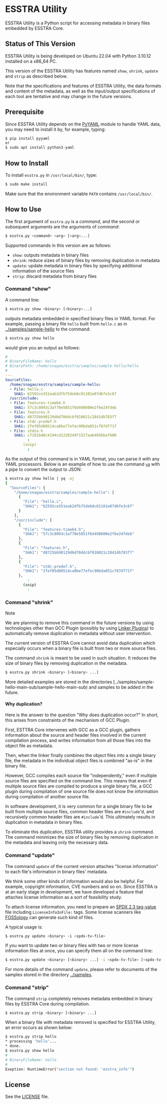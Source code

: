 # ESSTRA Utility

ESSTRA Utility is a Python script for accessing metadata
in binary files embedded by ESSTRA Core.

## Status of This Version

ESSTRA Utility is being developed on Ubuntu 22.04 with Python 3.10.12
installed on a x86\_64 PC.

This version of the ESSTRA Utility has features named `show`, `shrink`,
`update` and `strip` as described below.

Note that the specifications and features of ESSTRA Utility, the data formats
and content of the metadata, as well as the input/output specifications of each
tool are tentative and may change in the future versions.

## Prerequisite

Since ESSTRA Utility depends on the [PyYAML](https://pyyaml.org/)
module to handle YAML data, you may need to install it by, for example, typing:

```sh
$ pip install pyyaml
or
$ sudo apt install python3-yaml
```

## How to Install

To install `esstra.py` in `/usr/local/bin/`, type:

```sh
$ sudo make install
```

Make sure that the environment variable `PATH` contains `/usr/local/bin/`.

## How to Use

The first argument of `esstra.py` is a *command*, and the second or subsequent
arguments are the arguments of *command*:

```sh
$ esstra.py <command> <arg> [<arg>...]
```

Supported commands in this version are as follows:

* `show`: outputs metadata in binary files
* `shrink`: reduce sizes of binary files by removing duplication in metadata
* `update`: update metadata in binary files by specifying additional information of the source files
* `strip`: discard metadata from binary files

### Command "show"

A command line:

```sh
$ esstra.py show <binary> [<binary>...]
```

outputs metadata embedded in specified binary files in YAML format.
For example, passing a binary file `hello` built from `hello.c` as in
[../samples/sample-hello](../samples/sample-hello) to the command:

```sh
$ esstra.py show hello
```

would give you an output as follows:

```yaml
#
# BinaryFileName: hello
# BinaryPath: /home/snagao/esstra/samples/sample-hello/hello
#
---
SourceFiles:
  /home/snagao/esstra/samples/sample-hello:
  - File: hello.c
    SHA1: 62592ce351eab2dfb75deb8c01101e07d6fe3c67
  /usr/include:
  - File: features-time64.h
    SHA1: 57c3c8093c3af70e5851f6d498600e2f6e24fdeb
  - File: features.h
    SHA1: d8725bb98129d6d70ddcbf010021c2841db783f7
  - File: stdc-predef.h
    SHA1: 2fef05d80514ca0be77efec90bda051cf87d771f
  - File: stdio.h
    SHA1: c7181b48c4194cd122024971527aab4056baf600
          :
        (snip)
          :
```

As the output of this command is in YAML format, you can parse it with any YAML
processors.
Below is an example of how to use the command
[`yq`](https://mikefarah.gitbook.io/yq) with a pipe to convert the output to JSON:

```sh
$ esstra.py show hello | yq -oj
{
  "SourceFiles": {
    "/home/snagao/esstra/samples/sample-hello": [
      {
        "File": "hello.c",
        "SHA1": "62592ce351eab2dfb75deb8c01101e07d6fe3c67"
      }
    ],
    "/usr/include": [
      {
        "File": "features-time64.h",
        "SHA1": "57c3c8093c3af70e5851f6d498600e2f6e24fdeb"
      },
      {
        "File": "features.h",
        "SHA1": "d8725bb98129d6d70ddcbf010021c2841db783f7"
      },
      {
        "File": "stdc-predef.h",
        "SHA1": "2fef05d80514ca0be77efec90bda051cf87d771f"
      },
          :
        (snip)
          :
```

### Command "shrink"

> [!NOTE]
> We are planning to remove this command in the future versions by using
> technologies other than GCC Plugin (possibly by using
> [Linker Plugins](https://sourceware.org/binutils/docs/ld/Plugins.html)) to automatically remove
> duplication in metadata  without user intervention.

The current version of ESSTRA Core cannot avoid data duplication which
especially occurs when a binary file is built from two or more source files.

The command `shrink` is meant to be used in such situation. It reduces the size
of binary files by removing duplication in the metadata.

```sh
$ esstra.py shrink <binary> [<binary> ...]
```

More detailed examples are stored in the directories
[../samples/sample-hello-main-sub/sample-hello-main-sub) and samples to be
added in the future.

#### Why duplication?

Here is the answer to the question "Why does duplication occur?"
In short, this arises from constraints of the mechanism of GCC Plugin.

First, ESTTRA Core intervenes with GCC as a GCC plugin, gathers information about the source
and header files involved in the current compilation process, and writes information from all
those files into the object file as metadata.

Then, when the linker finally combines the object files into a single binary file, the metadata
in the individual object files is combined "as-is" in the binary file.

However, GCC compiles each source file "independently," even if multiple source files are
specified on the command line. This means that even if multiple source files are compiled to
produce a single binary file, a GCC plugin during compilation of one source file does not know
the information during compilation of another source file.

In software development, it is very common for a single binary file to be built from multiple
source files, common header files are `#include`'d, and recursively common header files are
`#include`'d. This ultimately results in duplication in metadata in binary files.

To eliminate this duplication, ESSTRA utility provides a `shrink` command. The command
minimizes the size of binary files by removing duplication in the metadata and leaving only the
necessary data.

### Command "update"

The command `update` of the current version attaches "license information" to
each file's information in binary files' metadata.

We think some other kinds of information would also be helpful.
For example, copyright information, CVE numbers and so on.
Since ESSTRA is at an early stage in development, we have developed a feature
that attaches license information as a sort of feasibility study.

To attach license information, you need to prepare an
[SPDX 2.3 tag-value](https://spdx.github.io/spdx-spec/v2.3/) file
including `LicenseInfoInFile:` tags.
Some license scanners like [FOSSology](https://fossology.github.io/) can
generate such kind of files.

A typical usage is:

```sh
$ esstra.py update <binary> -i <spdx-tv-file>
```

If you want to update two or binary files with two or more license information
files at once, you can specify them all on the command line:

```sh
$ esstra.py update <binary> [<binary> ...] -i <spdx-tv-file> [<spdx-tv-file> ..]
```

For more details of the command `update`, please refer to documents of the
samples stored in the directory [../samples](../samples/).

### Command "strip"

The command `strip` completely removes metadata embedded in binary files by
ESSTRA Core during compilation.

```sh
$ esstra.py strip <binary> [<binary> ...]
```

When a binary file with metadata removed is specified for ESSTRA Utility, an
error occurs as shown below:

```sh
$ esstra.py strip hello
* processing 'hello'...
* done.
$ esstra.py show hello
#
# BinaryFileName: hello
#
Exeption: RuntimeError("section not found: 'esstra_info'")
```

## License

See the [LICENSE](../LICENSE) file.
